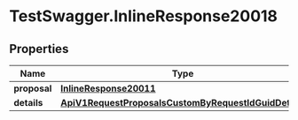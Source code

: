# TestSwagger.InlineResponse20018

## Properties

Name | Type | Description | Notes
------------ | ------------- | ------------- | -------------
**proposal** | [**InlineResponse20011**](InlineResponse20011.md) |  | [optional] 
**details** | [**ApiV1RequestProposalsCustomByRequestIdGuidDetails**](ApiV1RequestProposalsCustomByRequestIdGuidDetails.md) |  | [optional] 


